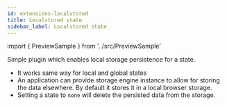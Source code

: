 ```yaml
---
id: extensions-localstored
title: Localstored state
sidebar_label: Localstored state
---
```


import { PreviewSample } from '../src/PreviewSample'

Simple plugin which enables local storage persistence for a state.
- It works same way for local and global states
- An application can provide storage engine instance to allow for storing the data elsewhere. By default it stores it in a local browser storage.
- Setting a state to `none` will delete the persisted data from the storage.

<PreviewSample example="plugin-localstored" />

